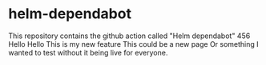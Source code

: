 # helm-dependabot
This repository contains the github action called "Helm dependabot"
456
Hello Hello
This is my new feature
This could be a new page
Or something I wanted to test without it being live for everyone. 